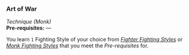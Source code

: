 ### Art of War
*Technique (Monk)*  
**Pre-requisites:** —  

You learn `1` Fighting Style of your choice from [*Fighter Fighting Styles*][FFS] or [*Monk Fighting Styles*][MFS] that you meet the *Pre-requisites* for.

[FFS]: ../../Fighter/Fighter%20Fighting%20Styles.md
[MFS]: ../Monk%20Fighting%20Styles.md
